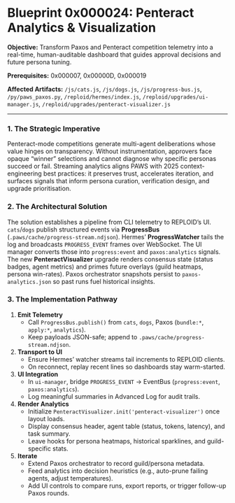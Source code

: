 # Blueprint 0x000024: Penteract Analytics & Visualization

**Objective:** Transform Paxos and Penteract competition telemetry into a real-time, human-auditable dashboard that guides approval decisions and future persona tuning.

**Prerequisites:** 0x000007, 0x00000D, 0x000019

**Affected Artifacts:** `/js/cats.js`, `/js/dogs.js`, `/js/progress-bus.js`, `/py/paws_paxos.py`, `/reploid/hermes/index.js`, `/reploid/upgrades/ui-manager.js`, `/reploid/upgrades/penteract-visualizer.js`

---

### 1. The Strategic Imperative
Penteract-mode competitions generate multi-agent deliberations whose value hinges on transparency. Without instrumentation, approvers face opaque “winner” selections and cannot diagnose why specific personas succeed or fail. Streaming analytics aligns PAWS with 2025 context-engineering best practices: it preserves trust, accelerates iteration, and surfaces signals that inform persona curation, verification design, and upgrade prioritisation.

### 2. The Architectural Solution
The solution establishes a pipeline from CLI telemetry to REPLOID’s UI. `cats`/`dogs` publish structured events via **ProgressBus** (`.paws/cache/progress-stream.ndjson`). Hermes’ **ProgressWatcher** tails the log and broadcasts `PROGRESS_EVENT` frames over WebSocket. The UI manager converts those into `progress:event` and `paxos:analytics` signals. The new **PenteractVisualizer** upgrade renders consensus state (status badges, agent metrics) and primes future overlays (guild heatmaps, persona win-rates). Paxos orchestrator snapshots persist to `paxos-analytics.json` so past runs fuel historical insights.

### 3. The Implementation Pathway
1. **Emit Telemetry**  
   - Call `ProgressBus.publish()` from `cats`, `dogs`, Paxos (`bundle:*`, `apply:*`, `analytics`).  
   - Keep payloads JSON-safe; append to `.paws/cache/progress-stream.ndjson`.
2. **Transport to UI**  
   - Ensure Hermes’ watcher streams tail increments to REPLOID clients.  
   - On reconnect, replay recent lines so dashboards stay warm-started.
3. **UI Integration**  
   - In `ui-manager`, bridge `PROGRESS_EVENT` → EventBus (`progress:event`, `paxos:analytics`).  
   - Log meaningful summaries in Advanced Log for audit trails.
4. **Render Analytics**  
   - Initialize `PenteractVisualizer.init('penteract-visualizer')` once layout loads.  
   - Display consensus header, agent table (status, tokens, latency), and task summary.  
   - Leave hooks for persona heatmaps, historical sparklines, and guild-specific stats.
5. **Iterate**  
   - Extend Paxos orchestrator to record guild/persona metadata.  
   - Feed analytics into decision heuristics (e.g., auto-prune failing agents, adjust temperatures).  
   - Add UI controls to compare runs, export reports, or trigger follow-up Paxos rounds.
